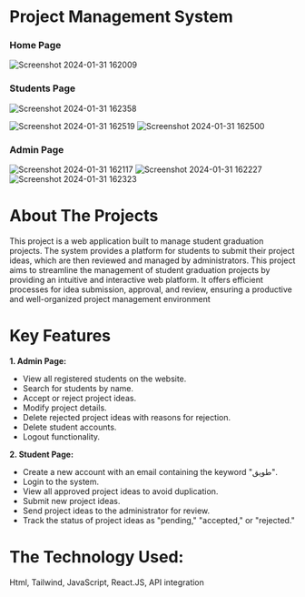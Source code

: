 # Project Management System

### **Home Page**
![Screenshot 2024-01-31 162009](https://github.com/sarahliic/projectManagementSystem-React/assets/108081862/796c4acc-9e3a-44dc-b327-099955bd33d3)

### **Students Page**
![Screenshot 2024-01-31 162358](https://github.com/sarahliic/projectManagementSystem-React/assets/108081862/797538d4-156c-4c26-aa75-ef47a252b8f1)

![Screenshot 2024-01-31 162519](https://github.com/sarahliic/projectManagementSystem-React/assets/108081862/54b9d3dc-4e07-4075-98cf-0d531c5eee8f)
![Screenshot 2024-01-31 162500](https://github.com/sarahliic/projectManagementSystem-React/assets/108081862/b8438fec-c8af-4c9c-9a59-9f225c3545b0)

### **Admin Page**

![Screenshot 2024-01-31 162117](https://github.com/sarahliic/projectManagementSystem-React/assets/108081862/b1730606-2eff-4133-b72d-3beffa3045ef)
![Screenshot 2024-01-31 162227](https://github.com/sarahliic/projectManagementSystem-React/assets/108081862/1a722579-4648-4222-a22e-34ca2d8ae8b0)
![Screenshot 2024-01-31 162323](https://github.com/sarahliic/projectManagementSystem-React/assets/108081862/233cd5e9-6a44-4307-ae0d-8d6bff0b5e51)


# About The Projects
This project is a web application built to manage student graduation projects. The system provides a platform for students to submit their project ideas, which are then reviewed and managed by administrators.
This project aims to streamline the management of student graduation projects by providing an intuitive and interactive web platform. It offers efficient processes for idea submission, approval, and review, ensuring a productive and well-organized project management environment
# Key Features
**1. Admin Page:**

- View all registered students on the website.
- Search for students by name.
- Accept or reject project ideas.
- Modify project details.
- Delete rejected project ideas with reasons for rejection.
- Delete student accounts.
- Logout functionality.

**2. Student Page:**

- Create a new account with an email containing the keyword "طويق".
- Login to the system.
- View all approved project ideas to avoid duplication.
- Submit new project ideas.
- Send project ideas to the administrator for review.
- Track the status of project ideas as "pending," "accepted," or "rejected."

#  The Technology Used:

Html, Tailwind, JavaScript, React.JS, API integration
